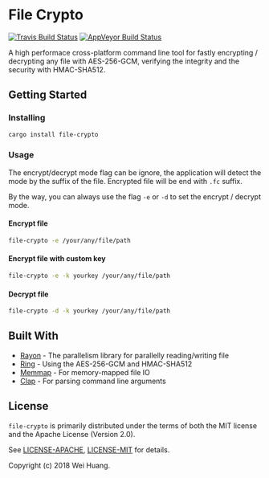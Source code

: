 # File Crypto
[![Travis Build Status](https://travis-ci.com/cuebyte/file-crypto.svg?branch=master)](https://travis-ci.com/cuebyte/file-crypto)
[![AppVeyor Build Status](https://ci.appveyor.com/api/projects/status/32r7s2skrgm9ubva?svg=true)](https://ci.appveyor.com/api/projects/status/32r7s2skrgm9ubva?svg=true)


A high performace cross-platform command line tool for fastly encrypting / decrypting any file with AES-256-GCM, verifying the integrity and the security with HMAC-SHA512.

## Getting Started
### Installing
```bash
cargo install file-crypto
```

### Usage
The encrypt/decrypt mode flag can be ignore, the application will detect the mode by the suffix of the file. Encrypted file will be end with `.fc` suffix.

By the way, you can always use the flag `-e` or `-d` to set the encrypt / decrypt mode.
#### Encrypt file
```bash
file-crypto -e /your/any/file/path
```

#### Encrypt file with custom key
```bash
file-crypto -e -k yourkey /your/any/file/path
```

#### Decrypt file
```bash
file-crypto -d -k yourkey /your/any/file/path
```

## Built With

* [Rayon](https://crates.io/crates/rayon/) - The parallelism library for parallelly reading/writing file
* [Ring](https://crates.io/crates/ring/) - Using the AES-256-GCM and HMAC-SHA512
* [Memmap](https://crates.io/crates/memmap/) - For memory-mapped file IO
* [Clap](https://crates.io/crates/clap/) - For parsing command line arguments

## License

`file-crypto` is primarily distributed under the terms of both the MIT license and the Apache License (Version 2.0).

See [LICENSE-APACHE](LICENSE-APACHE), [LICENSE-MIT](LICENSE-MIT) for details.

Copyright (c) 2018 Wei Huang.